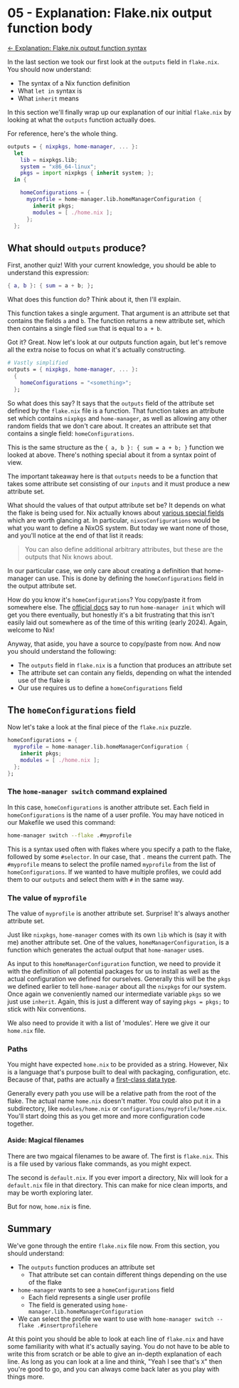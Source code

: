 # 05 - Explanation: Flake.nix output function body

[<- Explanation: Flake.nix output function syntax](04-explain-outputs-function.md)

In the last section we took our first look at the `outputs` field in
`flake.nix`. You should now understand:

- The syntax of a Nix function definition
- What `let in` syntax is
- What `inherit` means

In this section we'll finally wrap up our explanation of our initial
`flake.nix` by looking at what the `outputs` function actually does.

For reference, here's the whole thing.

```nix
outputs = { nixpkgs, home-manager, ... }:
  let
    lib = nixpkgs.lib;
    system = "x86_64-linux";
    pkgs = import nixpkgs { inherit system; };
  in {

    homeConfigurations = {
      myprofile = home-manager.lib.homeManagerConfiguration {
        inherit pkgs;
        modules = [ ./home.nix ];
      };
  };
```

## What should `outputs` produce?

First, another quiz! With your current knowledge, you should be able to
understand this expression:

```nix
{ a, b }: { sum = a + b; };
```

What does this function do? Think about it, then I'll explain.

This function takes a single argument. That argument is an attribute set that
contains the fields `a` and `b`. The function returns a new attribute set,
which then contains a single filed `sum` that is equal to `a + b`.

Got it? Great. Now let's look at our outputs function again, but let's remove
all the extra noise to focus on what it's actually constructing.

```nix
# Vastly simplified
outputs = { nixpkgs, home-manager, ... }:
  {
    homeConfigurations = "<something>";
  };
```

So what does this say? It says that the `outputs` field of the attribute set
defined by the `flake.nix` file is a function. That function takes an attribute
set which contains `nixpkgs` and `home-manager`, as well as allowing any other
random fields that we don't care about. It creates an attribute set that
contains a single field: `homeConfigurations`.

This is the same structure as the `{ a, b }: { sum = a + b; }` function we
looked at above. There's nothing special about it from a syntax point of view.

The important takeaway here is that `outputs` needs to be a function that takes
some attribute set consisting of our `inputs` and it must produce a new
attribute set.

What should the values of that output attribute set be? It depends on what the
flake is being used for. Nix actually knows about [various special fields](https://nixos.wiki/wiki/Flakes#Output_schema)
which are worth glancing at. In particular, `nixosConfigurations` would be what
you want to define a NixOS system. But today we want none of those, and you'll
notice at the end of that list it reads:

> You can also define additional arbitrary attributes, but these are the outputs that Nix knows about.

In our particular case, we only care about creating
a definition that home-manager can use. This is done by defining the
`homeConfigurations` field in the output attribute set.

How do you know it's `homeConfigurations`? You copy/paste it from somewhere
else. The [official docs](https://nix-community.github.io/home-manager/index.xhtml#sec-flakes-standalone)
say to run `home-manager init` which will get you there eventually, but honestly
it's a bit frustrating that this isn't easily laid out somewhere as of the time
of this writing (early 2024). Again, welcome to Nix!

Anyway, that aside, you have a source to copy/paste from now. And now you should
understand the following:

- The `outputs` field in `flake.nix` is a function that produces an attribute set
- The attribute set can contain any fields, depending on what the intended use of the flake is
- Our use requires us to define a `homeConfigurations` field

## The `homeConfigurations` field

Now let's take a look at the final piece of the `flake.nix` puzzle.

```nix
homeConfigurations = {
  myprofile = home-manager.lib.homeManagerConfiguration {
    inherit pkgs;
    modules = [ ./home.nix ];
  };
};
```

### The `home-manager switch` command explained

In this case, `homeConfigurations` is another attribute set.  Each field in
`homeConfigurations` is the name of a user profile.  You may have noticed in
our Makefile we used this command:

```bash
home-manager switch --flake .#myprofile
```

This is a syntax used often with flakes where you specify a path to the flake,
followed by some `#selector`.  In our case, that `.` means the current path.
The `#myprofile` means to select the profile named `myprofile` from the list of
`homeConfigurations`.  If we wanted to have multiple profiles, we could add them
to our `outputs` and select them with `#` in the same way.

### The value of `myprofile`

The value of `myprofile` is another attribute set.  Surprise!  It's always
another attribute set.

Just like `nixpkgs`, `home-manager` comes with its own `lib` which is (say it
with me) another attribute set.  One of the values, `homeManagerConfiguration`,
is a function which generates the actual output that `home-manager` uses.

As input to this `homeManagerConfiguration` function, we need to provide it with
the definition of all potential packages for us to install as well as the actual
configuration we defined for ourselves.  Generally this will be the `pkgs` we
defined earlier to tell `home-manager` about all the `nixpkgs` for our system.
Once again we conveniently named our intermediate variable `pkgs` so we just
use `inherit`.  Again, this is just a different way of saying `pkgs = pkgs;`
to stick with Nix conventions.

We also need to provide it with a list of 'modules'.  Here we give it our
`home.nix` file.

### Paths

You might have expected `home.nix` to be provided as a string.  However, Nix is
a language that's purpose built to deal with packaging, configuration, etc.
Because of that, paths are actually a [first-class data type](https://nixos.org/manual/nix/stable/language/values#type-path).

Generally every path you use will be a relative path from the root of the flake.
The actual name `home.nix` doesn't matter.  You could also put it in a
subdirectory, like `modules/home.nix` or `configurations/myprofile/home.nix`.
You'll start doing this as you get more and more configuration code together.

#### Aside: Magical filenames

There are two mgaical filenames to be aware of.  The first is `flake.nix`.
This is a file used by various flake commands, as you might expect.

The second is `default.nix`.  If you ever import a directory, Nix will look for
a `default.nix` file in that directory.  This can make for nice clean imports,
and may be worth exploring later.

But for now, `home.nix` is fine.

## Summary

We've gone through the entire `flake.nix` file now.  From this section, you
should understand:

- The `outputs` function produces an attribute set
  - That attribute set can contain different things depending on the use of the flake
- `home-manager` wants to see a `homeConfigurations` field
  - Each field represents a single user profile
  - The field is generated using `home-manager.lib.homeManagerConfiguration`
- We can select the profile we want to use with `home-manager switch --flake .#insertprofilehere`

At this point you should be able to look at each line of `flake.nix` and have
some familiarity with what it's actually saying.  You do not have to be able to
write this from scratch or be able to give an in-depth explanation of each line.
As long as you can look at a line and think, "Yeah I see that's `X`" then you're
good to go, and you can always come back later as you play with things more.
